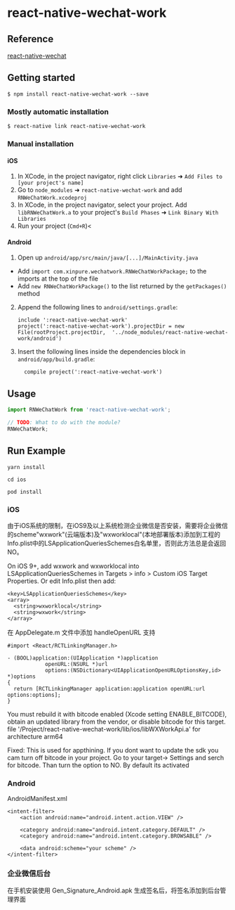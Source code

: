 
# react-native-wechat-work

## Reference

[react-native-wechat](https://github.com/yorkie/react-native-wechat)

## Getting started

`$ npm install react-native-wechat-work --save`

### Mostly automatic installation

`$ react-native link react-native-wechat-work`

### Manual installation


#### iOS

1. In XCode, in the project navigator, right click `Libraries` ➜ `Add Files to [your project's name]`
2. Go to `node_modules` ➜ `react-native-wechat-work` and add `RNWeChatWork.xcodeproj`
3. In XCode, in the project navigator, select your project. Add `libRNWeChatWork.a` to your project's `Build Phases` ➜ `Link Binary With Libraries`
4. Run your project (`Cmd+R`)<

#### Android

1. Open up `android/app/src/main/java/[...]/MainActivity.java`
  - Add `import com.xinpure.wechatwork.RNWeChatWorkPackage;` to the imports at the top of the file
  - Add `new RNWeChatWorkPackage()` to the list returned by the `getPackages()` method
2. Append the following lines to `android/settings.gradle`:
  	```
  	include ':react-native-wechat-work'
  	project(':react-native-wechat-work').projectDir = new File(rootProject.projectDir, 	'../node_modules/react-native-wechat-work/android')
  	```
3. Insert the following lines inside the dependencies block in `android/app/build.gradle`:
  	```
      compile project(':react-native-wechat-work')
  	```


## Usage
```javascript
import RNWeChatWork from 'react-native-wechat-work';

// TODO: What to do with the module?
RNWeChatWork;
```

## Run Example

```
yarn install

cd ios

pod install
```

### iOS
由于iOS系统的限制，在iOS9及以上系统检测企业微信是否安装，需要将企业微信的scheme"wxwork"(云端版本)及"wxworklocal"(本地部署版本)添加到工程的Info.plist中的LSApplicationQueriesSchemes白名单里，否则此方法总是会返回NO。

On iOS 9+, add wxwork and wxworklocal into LSApplicationQueriesSchemes in Targets > info > Custom iOS Target Properties. Or edit Info.plist then add:

```
<key>LSApplicationQueriesSchemes</key>
<array>
  <string>wxworklocal</string>
  <string>wxwork</string>
</array>
```

在 AppDelegate.m 文件中添加 handleOpenURL 支持

```
#import <React/RCTLinkingManager.h>

- (BOOL)application:(UIApplication *)application
            openURL:(NSURL *)url
            options:(NSDictionary<UIApplicationOpenURLOptionsKey,id> *)options
{
  return [RCTLinkingManager application:application openURL:url options:options];
}
```

You must rebuild it with bitcode enabled (Xcode setting ENABLE_BITCODE), obtain an updated library from the vendor, or disable bitcode for this target. file '/Project/react-native-wechat-work/lib/ios/libWXWorkApi.a' for architecture arm64

Fixed: This is used for appthining. If you dont want to update the sdk you cam turn off bitcode in your project.
Go to your target-> Settings and serch for bitcode. Than turn the option to NO. By default its activated

### Android
AndroidManifest.xml
```
<intent-filter>
    <action android:name="android.intent.action.VIEW" />

    <category android:name="android.intent.category.DEFAULT" />
    <category android:name="android.intent.category.BROWSABLE" />

    <data android:scheme="your scheme" />
</intent-filter>
```


### 企业微信后台

在手机安装使用 Gen_Signature_Android.apk 生成签名后，将签名添加到后台管理界面
